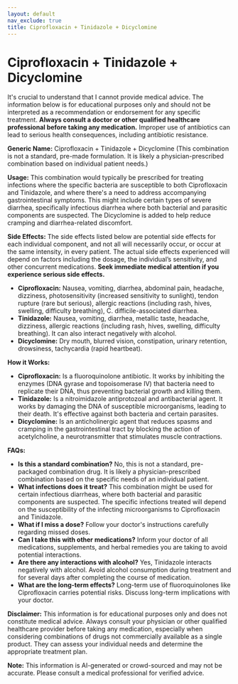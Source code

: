 ```yaml
---
layout: default
nav_exclude: true
title: Ciprofloxacin + Tinidazole + Dicyclomine
---
```


# Ciprofloxacin + Tinidazole + Dicyclomine

It's crucial to understand that I cannot provide medical advice.  The information below is for educational purposes only and should not be interpreted as a recommendation or endorsement for any specific treatment.  **Always consult a doctor or other qualified healthcare professional before taking any medication.**  Improper use of antibiotics can lead to serious health consequences, including antibiotic resistance.

**Generic Name:** Ciprofloxacin + Tinidazole + Dicyclomine (This combination is not a standard, pre-made formulation. It is likely a physician-prescribed combination based on individual patient needs.)


**Usage:**  This combination would typically be prescribed for treating infections where the specific bacteria are susceptible to both Ciprofloxacin and Tinidazole, and where there's a need to address accompanying gastrointestinal symptoms. This might include certain types of severe diarrhea, specifically infectious diarrhea where both bacterial and parasitic components are suspected.  The Dicyclomine is added to help reduce cramping and diarrhea-related discomfort.


**Side Effects:** The side effects listed below are potential side effects for each individual component, and not all will necessarily occur, or occur at the same intensity, in every patient. The actual side effects experienced will depend on factors including the dosage, the individual’s sensitivity, and other concurrent medications.  **Seek immediate medical attention if you experience serious side effects.**

* **Ciprofloxacin:**  Nausea, vomiting, diarrhea, abdominal pain, headache, dizziness, photosensitivity (increased sensitivity to sunlight), tendon rupture (rare but serious), allergic reactions (including rash, hives, swelling, difficulty breathing),  C. difficile-associated diarrhea.
* **Tinidazole:** Nausea, vomiting, diarrhea, metallic taste, headache, dizziness, allergic reactions (including rash, hives, swelling, difficulty breathing).  It can also interact negatively with alcohol.
* **Dicyclomine:** Dry mouth, blurred vision, constipation, urinary retention, drowsiness, tachycardia (rapid heartbeat).


**How it Works:**

* **Ciprofloxacin:** Is a fluoroquinolone antibiotic. It works by inhibiting the enzymes (DNA gyrase and topoisomerase IV) that bacteria need to replicate their DNA, thus preventing bacterial growth and killing them.
* **Tinidazole:** Is a nitroimidazole antiprotozoal and antibacterial agent. It works by damaging the DNA of susceptible microorganisms, leading to their death.  It's effective against both bacteria and certain parasites.
* **Dicyclomine:** Is an anticholinergic agent that reduces spasms and cramping in the gastrointestinal tract by blocking the action of acetylcholine, a neurotransmitter that stimulates muscle contractions.


**FAQs:**

* **Is this a standard combination?** No, this is not a standard, pre-packaged combination drug. It is likely a physician-prescribed combination based on the specific needs of an individual patient.
* **What infections does it treat?**  This combination might be used for certain infectious diarrheas, where both bacterial and parasitic components are suspected.  The specific infections treated will depend on the susceptibility of the infecting microorganisms to Ciprofloxacin and Tinidazole.
* **What if I miss a dose?**  Follow your doctor's instructions carefully regarding missed doses.
* **Can I take this with other medications?**  Inform your doctor of all medications, supplements, and herbal remedies you are taking to avoid potential interactions.
* **Are there any interactions with alcohol?** Yes, Tinidazole interacts negatively with alcohol. Avoid alcohol consumption during treatment and for several days after completing the course of medication.
* **What are the long-term effects?** Long-term use of fluoroquinolones like Ciprofloxacin carries potential risks. Discuss long-term implications with your doctor.

**Disclaimer:** This information is for educational purposes only and does not constitute medical advice. Always consult your physician or other qualified healthcare provider before taking any medication, especially when considering combinations of drugs not commercially available as a single product.  They can assess your individual needs and determine the appropriate treatment plan.


**Note:** This information is AI-generated or crowd-sourced and may not be accurate. Please consult a medical professional for verified advice.